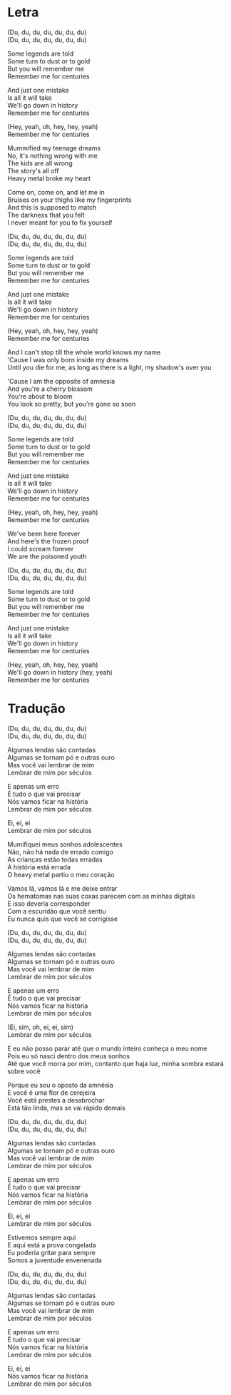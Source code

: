 
# Letra

(Du, du, du, du, du, du, du)  
(Du, du, du, du, du, du, du)

Some legends are told  
Some turn to dust or to gold  
But you will remember me  
Remember me for centuries

And just one mistake  
Is all it will take  
We'll go down in history  
Remember me for centuries

(Hey, yeah, oh, hey, hey, yeah)  
Remember me for centuries

Mummified my teenage dreams  
No, it's nothing wrong with me  
The kids are all wrong  
The story's all off  
Heavy metal broke my heart

Come on, come on, and let me in  
Bruises on your thighs like my fingerprints  
And this is supposed to match  
The darkness that you felt  
I never meant for you to fix yourself

(Du, du, du, du, du, du, du)  
(Du, du, du, du, du, du, du)

Some legends are told  
Some turn to dust or to gold  
But you will remember me  
Remember me for centuries

And just one mistake  
Is all it will take  
We'll go down in history  
Remember me for centuries

(Hey, yeah, oh, hey, hey, yeah)  
Remember me for centuries

And I can't stop till the whole world knows my name  
'Cause I was only born inside my dreams  
Until you die for me, as long as there is a light, my shadow's over you

'Cause I am the opposite of amnesia  
And you're a cherry blossom  
You're about to bloom  
You look so pretty, but you're gone so soon

(Du, du, du, du, du, du, du)  
(Du, du, du, du, du, du, du)

Some legends are told  
Some turn to dust or to gold  
But you will remember me  
Remember me for centuries

And just one mistake  
Is all it will take  
We'll go down in history  
Remember me for centuries

(Hey, yeah, oh, hey, hey, yeah)  
Remember me for centuries

We've been here forever  
And here's the frozen proof  
I could scream forever  
We are the poisoned youth

(Du, du, du, du, du, du, du)  
(Du, du, du, du, du, du, du)

Some legends are told  
Some turn to dust or to gold  
But you will remember me  
Remember me for centuries

And just one mistake  
Is all it will take  
We'll go down in history  
Remember me for centuries

(Hey, yeah, oh, hey, hey, yeah)  
We'll go down in history (hey, yeah)  
Remember me for centuries

# Tradução

(Du, du, du, du, du, du, du)  
(Du, du, du, du, du, du, du)

Algumas lendas são contadas  
Algumas se tornam pó e outras ouro  
Mas você vai lembrar de mim  
Lembrar de mim por séculos

E apenas um erro  
É tudo o que vai precisar  
Nós vamos ficar na história  
Lembrar de mim por séculos

Ei, ei, ei  
Lembrar de mim por séculos

Mumifiquei meus sonhos adolescentes  
Não, não há nada de errado comigo  
As crianças estão todas erradas  
A história está errada  
O heavy metal partiu o meu coração

Vamos lá, vamos lá e me deixe entrar  
Os hematomas nas suas coxas parecem com as minhas digitais  
E isso deveria corresponder  
Com a escuridão que você sentiu  
Eu nunca quis que você se corrigisse

(Du, du, du, du, du, du, du)  
(Du, du, du, du, du, du, du)

Algumas lendas são contadas  
Algumas se tornam pó e outras ouro  
Mas você vai lembrar de mim  
Lembrar de mim por séculos

E apenas um erro  
É tudo o que vai precisar  
Nós vamos ficar na história  
Lembrar de mim por séculos

(Ei, sim, oh, ei, ei, sim)  
Lembrar de mim por séculos

E eu não posso parar até que o mundo inteiro conheça o meu nome  
Pois eu só nasci dentro dos meus sonhos  
Até que você morra por mim, contanto que haja luz, minha sombra estará sobre você

Porque eu sou o oposto da amnésia  
E você é uma flor de cerejeira  
Você está prestes a desabrochar  
Está tão linda, mas se vai rápido demais

(Du, du, du, du, du, du, du)  
(Du, du, du, du, du, du, du)

Algumas lendas são contadas  
Algumas se tornam pó e outras ouro  
Mas você vai lembrar de mim  
Lembrar de mim por séculos

E apenas um erro  
É tudo o que vai precisar  
Nós vamos ficar na história  
Lembrar de mim por séculos

Ei, ei, ei  
Lembrar de mim por séculos

Estivemos sempre aqui  
E aqui está a prova congelada  
Eu poderia gritar para sempre  
Somos a juventude envenenada

(Du, du, du, du, du, du, du)  
(Du, du, du, du, du, du, du)

Algumas lendas são contadas  
Algumas se tornam pó e outras ouro  
Mas você vai lembrar de mim  
Lembrar de mim por séculos

E apenas um erro  
É tudo o que vai precisar  
Nós vamos ficar na história  
Lembrar de mim por séculos

Ei, ei, ei  
Nós vamos ficar na história  
Lembrar de mim por séculos



